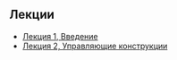 ## Лекции

* [Лекция 1, Введение](https://docs.google.com/presentation/d/1n7ZuHSEcl8vuY3yn8S7yBY4ehOutTXBptL25R0PiHOE/edit?usp=sharing)
* [Лекция 2, Управляющие конструкции](https://docs.google.com/presentation/d/1sZGP2DJImsySu1hV3wz5whwC_tA3wk5aQ5Ir8P-0k-U/edit?usp=sharing)
